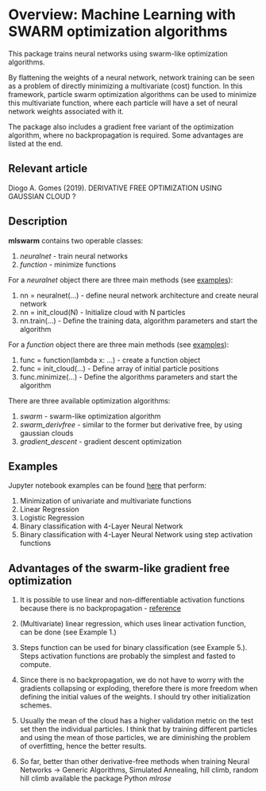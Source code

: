 # Overview: Machine Learning with SWARM optimization algorithms

This package trains neural networks using swarm-like optimization algorithms. 

By flattening the weights of a neural network, network training can be seen as a problem of directly minimizing a multivariate (cost) function. In this framework, particle swarm optimization algorithms can be used to minimize this multivariate function, where each particle will have a set of neural network weights associated with it.

The package also includes a gradient free variant of the optimization algorithm, where no backpropagation is required. Some advantages are listed at the end.

## Relevant article
Diogo A. Gomes (2019). DERIVATIVE FREE OPTIMIZATION USING GAUSSIAN CLOUD ?

## Description
**mlswarm** contains two operable classes:
1. *neuralnet* - train neural networks
2. *function* - minimize functions

For a *neuralnet* object there are three main methods (see [examples](https://github.com/rafaelcabral96/Derivative-Free-Descent---Machine-Learning)):
1. nn = neuralnet(...) - define neural network architecture and create neural network
2. nn = init_cloud(N) - Initialize cloud with N particles
3. nn.train(...) - Define the training data, algorithm parameters and start the algorithm

For a *function* object there are three main methods (see [examples](https://github.com/rafaelcabral96/Derivative-Free-Descent---Machine-Learning)):
1. func = function(lambda x: ...) - create a function object 
2. func = init_cloud(...) - Define array of initial particle positions
3. func.minimize(...) - Define the algorithms parameters and start the algorithm

There are three available optimization algorithms:
1. *swarm* - swarm-like optimization algorithm
2. *swarm_derivfree* - similar to the former but derivative free, by using gaussian clouds
3. *gradient_descent* - gradient descent optimization

## Examples
Jupyter notebook examples can be found [here](https://github.com/rafaelcabral96/Derivative-Free-Descent---Machine-Learning) that perform:
1. Minimization of univariate and multivariate functions
2. Linear Regression
3. Logistic Regression
4. Binary classification with 4-Layer Neural Network
5. Binary classification with 4-Layer Neural Network using step activation functions

## Advantages of the swarm-like gradient free optimization
1. It is possible to use linear and non-differentiable activation functions because there is no backpropagation -  [reference](https://missinglink.ai/guides/neural-network-concepts/7-types-neural-network-activation-functions-right/)

2. (Multivariate) linear regression, which uses linear activation function, can be done (see Example 1.)

3. Steps function can be used for binary classification (see Example 5.). Steps activation functions are probably the simplest and fasted to compute.

4. Since there is no backpropagation, we do not have to worry with the gradients collapsing or exploding, therefore there is more freedom when defining the initial values of the weights. I should try other initialization schemes.

5. Usually the mean of the cloud has a higher validation metric on the test set then the individual particles. I think that by training different particles and using the mean of those particles, we are diminishing the problem of overfitting, hence the better results.

6. So far, better than other derivative-free methods when training Neural Networks -> Generic Algorithms, Simulated Annealing, hill climb, random hill climb available the package Python *mlrose*